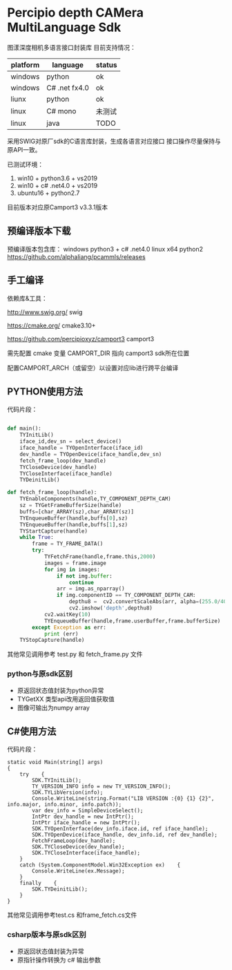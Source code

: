 Percipio depth CAMera  MultiLanguage Sdk
=======================================
图漾深度相机多语言接口封装库
目前支持情况：

platform |   language      | status   
-------- | --------------- | --------
windows |python          | ok
windows |C# .net fx4.0   | ok
liunx   |python          | ok
linux   |C# mono         | 未测试
linux   | java           | TODO

采用SWIG对原厂sdk的C语言库封装，生成各语言对应接口
接口操作尽量保持与原API一致。

已测试环境：
1. win10 + python3.6 + vs2019
2. win10 + c# .net4.0 + vs2019
3. ubuntu16 + python2.7
 
目前版本对应原Camport3 v3.3.1版本
## 预编译版本下载
预编译版本包含库： 
windows python3 +  c# .net4.0
linux x64 python2
https://github.com/alphaliang/pcammls/releases

## 手工编译

依赖库&工具：

http://www.swig.org/  swig

https://cmake.org/   cmake3.10+

https://github.com/percipioxyz/camport3  camport3


需先配置 cmake 变量 CAMPORT_DIR 指向 camport3 sdk所在位置

配置CAMPORT_ARCH（或留空）以设置对应lib进行跨平台编译

## PYTHON使用方法
代码片段：
```python

def main():
    TYInitLib()
    iface_id,dev_sn = select_device()
    iface_handle = TYOpenInterface(iface_id)
    dev_handle = TYOpenDevice(iface_handle,dev_sn)
    fetch_frame_loop(dev_handle)
    TYCloseDevice(dev_handle)
    TYCloseInterface(iface_handle)
    TYDeinitLib()

def fetch_frame_loop(handle):
    TYEnableComponents(handle,TY_COMPONENT_DEPTH_CAM)
    sz = TYGetFrameBufferSize(handle)
    buffs=[char_ARRAY(sz),char_ARRAY(sz)]
    TYEnqueueBuffer(handle,buffs[0],sz)
    TYEnqueueBuffer(handle,buffs[1],sz)
    TYStartCapture(handle)
    while True:
        frame = TY_FRAME_DATA()
        try:
            TYFetchFrame(handle,frame.this,2000)
            images = frame.image
            for img in images:
                if not img.buffer:
                    continue
                arr = img.as_nparray()
                if img.componentID == TY_COMPONENT_DEPTH_CAM:
                    depthu8 =  cv2.convertScaleAbs(arr, alpha=(255.0/4000.0))
                    cv2.imshow('depth',depthu8)
            cv2.waitKey(10)
            TYEnqueueBuffer(handle,frame.userBuffer,frame.bufferSize)
        except Exception as err:
            print (err)
    TYStopCapture(handle)
```
其他常见调用参考 test.py 和 fetch_frame.py 文件

### python与原sdk区别 
* 原返回状态值封装为python异常
* TYGetXX 类型api改用返回值获取值
* 图像可输出为numpy array

## C#使用方法
代码片段：
```CSharp
static void Main(string[] args)
{
    try    {
        SDK.TYInitLib();
        TY_VERSION_INFO info = new TY_VERSION_INFO();
        SDK.TYLibVersion(info);
        Console.WriteLine(string.Format("LIB VERSION :{0} {1} {2}", info.major, info.minor, info.patch));
        var dev_info = SimpleDeviceSelect();
        IntPtr dev_handle = new IntPtr();
        IntPtr iface_handle = new IntPtr();
        SDK.TYOpenInterface(dev_info.iface.id, ref iface_handle);
        SDK.TYOpenDevice(iface_handle, dev_info.id, ref dev_handle);
        FetchFrameLoop(dev_handle);
        SDK.TYCloseDevice(dev_handle);
        SDK.TYCloseInterface(iface_handle);
    }
    catch (System.ComponentModel.Win32Exception ex)    {
        Console.WriteLine(ex.Message);
    }
    finally    {
        SDK.TYDeinitLib();
    }
}
```

其他常见调用参考test.cs 和frame_fetch.cs文件

### csharp版本与原sdk区别
 * 原返回状态值封装为异常
 * 原指针操作转换为 c# 输出参数 




